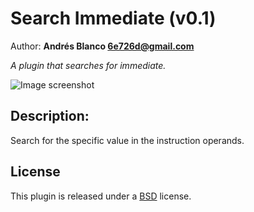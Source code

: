 # Search Immediate (v0.1)
Author: **Andrés Blanco <6e726d@gmail.com>**

_A plugin that searches for immediate._

![Image screenshot](https://i.imgur.com/PVObPsz.png)

## Description:

Search for the specific value in the instruction operands.

## License

This plugin is released under a [BSD](LICENSE) license.
